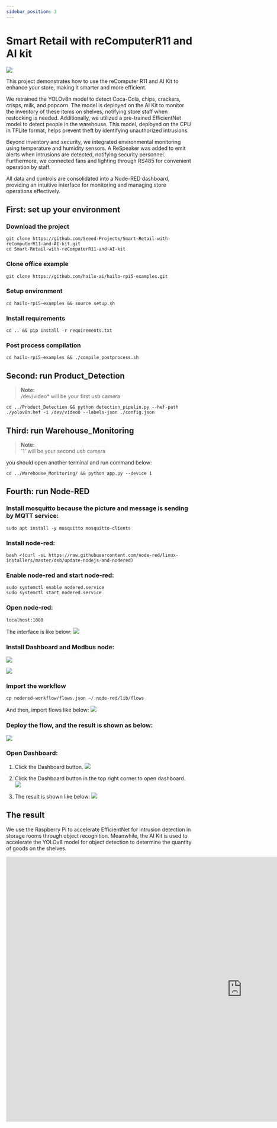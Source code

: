 ```yaml
---
sidebar_position: 3
---
```

# Smart Retail with reComputerR11 and AI kit

![](../../pictures/Chapter6/smart_retail.png)

This project demonstrates how to use the reComputer R11 and AI Kit to enhance your store, making it smarter and more efficient. 

We retrained the YOLOv8n model to detect Coca-Cola, chips, crackers, crisps, milk, and popcorn. The model is deployed on the AI Kit to monitor the inventory of these items on shelves, notifying store staff when restocking is needed. Additionally, we utilized a pre-trained EfficientNet model to detect people in the warehouse. This model, deployed on the CPU in TFLite format, helps prevent theft by identifying unauthorized intrusions.

Beyond inventory and security, we integrated environmental monitoring using temperature and humidity sensors. A ReSpeaker was added to emit alerts when intrusions are detected, notifying security personnel. Furthermore, we connected fans and lighting through RS485 for convenient operation by staff.

All data and controls are consolidated into a Node-RED dashboard, providing an intuitive interface for monitoring and managing store operations effectively.

## First: set up your environment

### Download the project

```
git clone https://github.com/Seeed-Projects/Smart-Retail-with-reComputerR11-and-AI-kit.git
cd Smart-Retail-with-reComputerR11-and-AI-kit
```

### Clone office example
```
git clone https://github.com/hailo-ai/hailo-rpi5-examples.git
```
### Setup environment

```
cd hailo-rpi5-examples && source setup.sh
```
### Install requirements

```
cd .. && pip install -r requirements.txt
```
### Post process compilation

```
cd hailo-rpi5-examples && ./compile_postprocess.sh
```

## Second: run Product_Detection

> **Note:**  
> /dev/video* will be your first usb camera 

```
cd ../Product_Detection && python detection_pipelin.py --hef-path ./yolov8n.hef -i /dev/video0 --labels-json ./config.json
```
## Third: run Warehouse_Monitoring

> **Note:**  
> '1' will be your second usb camera

you should open another terminal and run command below:
```
cd ../Warehouse_Monitoring/ && python app.py --device 1
```
## Fourth: run Node-RED

### Install mosquitto because the picture and message is sending by MQTT service:
```
sudo apt install -y mosquitto mosquitto-clients
```

### Install node-red:
```
bash <(curl -sL https://raw.githubusercontent.com/node-red/linux-installers/master/deb/update-nodejs-and-nodered)
```

### Enable node-red and start node-red:
```
sudo systemctl enable nodered.service
sudo systemctl start nodered.service
```

### Open node-red:
```
localhost:1880
```
The interface is like below:
![](../../pictures/Chapter6/nodered_start.png)

### Install Dashboard and Modbus node:

![](../../pictures/Chapter6/dashboard_node.png)

![](../../pictures/Chapter6/modbus_node.png)

### Import the workflow

```
cp nodered-workflow/flows.json ~/.node-red/lib/flows
```
And then, import flows like below:
![](../../pictures/Chapter6/import_1.png)

### Deploy the flow, and the result is shown as below:

![](../../pictures/Chapter6/deploy_flow.png)

### Open Dashboard:
1. Click the Dashboard button.
![](../../pictures/Chapter6/dashboard_1.png)

2. Click the Dashboard button in the top right corner to open dashboard.
![](../../pictures/Chapter6/dashboard_2.png)

3. The result is shown like below:
![](../../pictures/Chapter6/dashboard_show.png)


## The result

We use the Raspberry Pi to accelerate EfficientNet for intrusion detection in storage rooms through object recognition. Meanwhile, the AI Kit is used to accelerate the YOLOv8 model for object detection to determine the quantity of goods on the shelves.

<iframe width="1273" height="716" src="https://www.youtube.com/embed/Sd5J5k863Vs" title="Making Next Gadget: Master AI with Raspberry Pi, Power Smart Retail Solutions" frameborder="0" allow="accelerometer; autoplay; clipboard-write; encrypted-media; gyroscope; picture-in-picture; web-share" referrerpolicy="strict-origin-when-cross-origin" allowfullscreen></iframe>